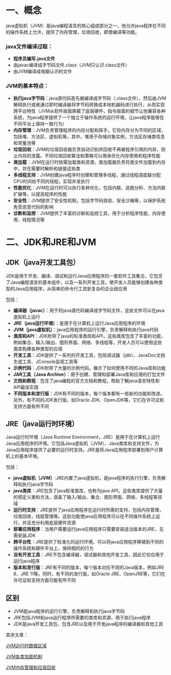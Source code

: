 # 一、概念

java虚拟机（JVM）是java编程语言的核心组成部分之一，他允许java程序在不同的操作系统上允许，提供了内存管理，垃圾回收，即使编译等功能。

### **java文件编译过程：**

- **程序员编写.java文件**
- 由javac编译成字节码文件.class（JVM只认识.class文件）
- 由JVM编译成电脑认识的文件

### JVM的基本特点：

- **执行java字节码**：java源代码首先被编译成字节码（.class文件），然后由JVM解释执行或者通过即时编译器将字节码转换成本地机器码进行执行，从而实现跨平台特性（JVM从软件层面屏蔽了底层硬件，指令层面的细节让他兼容各种系统，为java程序提供了一个独立于操作系统的运行环境，让java程序能够在不同平台上保持一致行为）
- **内存管理**：JVM负责管理程序的内存分配和挥手。它将内存分为不同的区域，包括堆、方法区、虚拟机等。其中，堆用于存储对象实例，方法区存储类信息和常量池等
- **垃圾回收**：JVM的垃圾回收器负责自动识别并回收不再被程序引用的内存，防止内存的泄露。不同垃圾回收算法和策略可以用来优化内存使用和程序性能
- **类加载**：JVM在运行时按需加载类和资源，类加载器负责将类文件加载到内存中，并在需要时解析和链接这些类
- **多线程支持**：JVM创建java程序时创建和管理多线程，通过线程调度器分配CPU时间给不同的线程，实现并发执行
- **性能优化**：JVM在运行时可以执行各种优化，包括内联、逃跑分析、方法内联扩展等，以提高程序的性能
- **安全性**：JVM提供了安全性机制，包括字节码效验，安全沙箱等，以保护系统免受恶意代码的影响
- **诊断和监控**：JVM提供了丰富的诊断和监控工具，用于分析程序性能，内存使用、线程情况等

# 二、JDK和JRE和JVM

## JDK（java开发工具包）

JDK是用于开发、编译、调试和运行Java应用程序的一套软件工具集合。它包含了Java编程语言的基本组件，以及一系列开发工具，使开发人员能够创建各种类型的Java应用程序，从简单的命令行工具到复杂的企业级应用

包括：

- **编译器（javac）**：用于将java源代码编译成字节码文件，这些文件可以在java虚拟机上运行
- **JRE（java运行环境）**：是用于在计算机上运行Java应用程序的环境
- **JVM（java虚拟机）**：java应用程序的运行引擎，负责解释和执行java代码
- **类库和API**：JDK附带了java的标准类库和API，这些类库包含了丰富的功能，例如集合、输入/输出、图形界面、网络、多线程等，开发人员可以使用这些类库构建各种类型的应用
- **开发工具**：JDK提供了一系列的开发工具，包括调试器（jdb）、JavaDoc文档生成工具、JConsole监视工具等
- **示例代码**：JDK附带了大量的示例代码，展示了如何使用不同的Java库和功能
- **JAR工具（Java Archive）**：用于创建、管理和部署Java库和应用的打包文件
- **文档和教程**：包含了java编程的官方文档和教程，帮助了解java语言特性和API最佳实践
- **不同版本和发行版**：JDK有不同的版本，每个版本都有一些新的功能和改进。另外，有不同的JDK发行版，如Oracle JDK、OpenJDK等，它们在许可证和支持方面有所不同

## JRE（java运行时环境）

Java运行时环境（Java Runtime Environment，JRE）是用于在计算机上运行Java应用程序的环境。它包括Java虚拟机（JVM）、Java类库和支持文件，为Java应用程序提供了必要的运行时支持。JRE是将Java应用程序部署到用户计算机上的基本环境。

包括：

- **java虚拟机（JVM）**:JRE内置了java虚拟机，是java程序的执行引擎，负责解释和执行java字节码
- **java类库**：JRE包含了java标准类库，也称为java API。这些类库提供了大量的预定义类和方法，涵盖了输入/输出、集合、图形界面、网络、多线程等领域
- **运行时支持**：JRE提供了java应用程序在运行时所需的支持，包括内存管理，垃圾回收，线程管理等。这些功能使java应用程序可以在不同操作系统上运行，并且充分利用底层硬件资源
- **部署应用程序**：当用户需要运行java应用程序只需要安装适当版本的JRE，无需安装JDK
- **跨平台性**：JRE提供了标准化的运行环境，可以将java应用程序移植到不同的操作系统和硬件平台上，保持相同的行为
- **没有开发工具**：JRE不包含编译器，调试器和其他开发工具，因此它仅仅用于运行java程序
- **版本和发行版**：JRE有不同的版本，每个版本对应不同的Java版本，例如JRE 8、JRE 11等。同时，有不同的发行版，如Oracle JRE、OpenJRE等，它们在许可证和支持方面可能有所不同

## 区别

- JVM是java程序的运行引擎，负责解释和执行java字节码
- JRE包括JVM和java运行程序所需要的类库和资源，用于执行java程序
- JDK是java开发工具包，包含JRE以及用于开发java程序的编译器和其他工具

其余文章：

[JVM运行时数据区域](https://onelibero.love/archives/jvm1)

[JVM各类加载机制](https://onelibero.love/archives/jvm1)

[JVM内存管理和垃圾回收](https://onelibero.love/archives/jvm3)